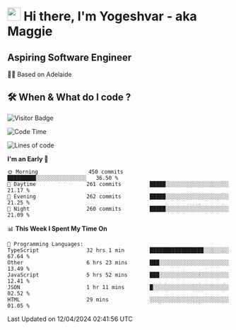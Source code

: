 <h1><img src="https://emojis.slackmojis.com/emojis/images/1531849430/4246/blob-sunglasses.gif?1531849430" width="30"/> Hi there, I'm Yogeshvar - aka Maggie</h1>

## Aspiring Software Engineer
🏂🏻  Based on Adelaide 

## 🛠 When & What do I code ?  

![Visitor Badge](https://visitor-badge.feriirawann.repl.co?username=yogeshvar&repo=yogeshvar&label=Visitors&style=plastic&color=%23457BFF&contentType=svg)

<!--START_SECTION:waka-->
![Code Time](http://img.shields.io/badge/Code%20Time-2%2C865%20hrs%2059%20mins-blue)

![Lines of code](https://img.shields.io/badge/From%20Hello%20World%20I%27ve%20Written-4.2%20million%20lines%20of%20code-blue)

**I'm an Early 🐤** 

```text
🌞 Morning                450 commits         █████████░░░░░░░░░░░░░░░░   36.50 % 
🌆 Daytime                261 commits         █████░░░░░░░░░░░░░░░░░░░░   21.17 % 
🌃 Evening                262 commits         █████░░░░░░░░░░░░░░░░░░░░   21.25 % 
🌙 Night                  260 commits         █████░░░░░░░░░░░░░░░░░░░░   21.09 % 
```


📊 **This Week I Spent My Time On** 

```text
💬 Programming Languages: 
TypeScript               32 hrs 1 min        █████████████████░░░░░░░░   67.64 % 
Other                    6 hrs 23 mins       ███░░░░░░░░░░░░░░░░░░░░░░   13.49 % 
JavaScript               5 hrs 52 mins       ███░░░░░░░░░░░░░░░░░░░░░░   12.41 % 
JSON                     1 hr 11 mins        █░░░░░░░░░░░░░░░░░░░░░░░░   02.52 % 
HTML                     29 mins             ░░░░░░░░░░░░░░░░░░░░░░░░░   01.05 % 
```


 Last Updated on 12/04/2024 02:41:56 UTC
<!--END_SECTION:waka-->
